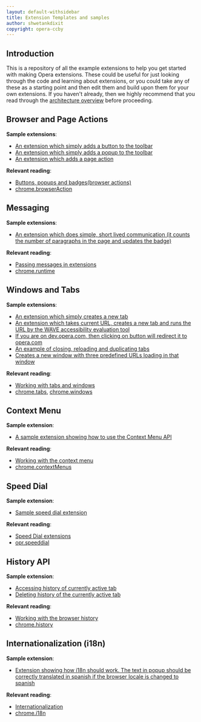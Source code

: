 ```yaml
---
layout: default-withsidebar
title: Extension Templates and samples
author: shwetankdixit
copyright: opera-ccby
---
```


## Introduction

This is a repository of all the example extensions to help you get started with making Opera extensions. These could be useful for just looking through the code and learning about extensions, or you could take any of these as a starting point and then edit them and build upon them for your own extensions. If you haven't already, then we highly recommend that you read through the [architecture overview](tut_architecture_overview.html) before proceeding. 


## Browser and Page Actions
**Sample extensions**: 

* [An extension which simply adds a button to the toolbar](samples/BrowserActions-button.nex)
* [An extension which simply adds a popup to the toolbar](samples/BrowserActions-Popup.nex)
* [An extension which adds a page action](samples/PageActions.nex)

**Relevant reading**: 
* [Buttons, popups and badges(browser actions)](tut_browser_actions.html)
* [chrome.browserAction](browserAction.html)


## Messaging
**Sample extensions**: 

* [An extension which does simple, short lived communication (it counts the number of paragraphs in the page and updates the badge)](samples/MessagePassing.nex)

**Relevant reading**:  

* [Passing messages in extensions](tut_message_passing.html)
* [chrome.runtime](runtime.html)


## Windows and Tabs
**Sample extensions**: 

* [An extension which simply creates a new tab](samples/WinTabs-CreateATab.nex)
* [An extension which takes current URL, creates a new tab and runs the URL by the WAVE accessibility evaluation tool](samples/WinTabs-Wave.nex)
* [If you are on dev.opera.com, then clicking on button will redirect it to opera.com](samples/WinTabs-UpdateTab.nex)
* [An example of closing, reloading and duplicating tabs](samples/WinTabs-CloseReloadDuplicate.nex)
* [Creates a new window with three predefined URLs loading in that window](samples/WinTabs-PrivateWindow.nex)

**Relevant reading**: 

* [Working with tabs and windows](tut_tab_window.html)
* [chrome.tabs](tabs.html), [chrome.windows](windows.html)


## Context Menu
**Sample extension**: 

* [A sample extension showing how to use the Context Menu API](samples/ContextMenu-SelectedText.nex)

**Relevant reading**: 

* [Working with the context menu](tut_context_menus.html)
* [chrome.contextMenus](contextMenus.html)


## Speed Dial
**Sample extension**: 

* [Sample speed dial extension](samples/SpeedDial-CenterContent.nex)

**Relevant reading**: 

* [Speed Dial extensions](tut_sd_extensions.html)
* [opr.speeddial](speeddial.html)


## History API
**Sample extension**: 

* [Accessing history of currently active tab](samples/HistoryAPI-1.nex)
* [Deleting history of the currently active tab](samples/HistoryAPI-2.nex)

**Relevant reading**: 

* [Working with the browser history](tut_hist.html)
* [chrome.history](history.html)


## Internationalization (i18n)
**Sample extension**: 

* [Extension showing how i18n should work. The text in popup should be correctly translated in spanish if the browser locale is changed to spanish](samples/i18nExtension.nex)

**Relevant reading**:  

* [Internationalization](tut_internationalization.html)
* [chrome.i18n](i18n.html)









